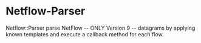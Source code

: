 Netflow-Parser
==============

Netflow::Parser parse NetFlow -- ONLY Version 9 -- datagrams by applying known templates and execute a callback method for each flow.

